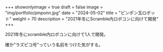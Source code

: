 
+++ 
showonlyimage = true 
draft = false 
image = "img/portfolio/pinponn.jpg" 
date = "2024-05-02" 
title = "ピンポン玉ロボット"
weight = 70
description = "2021年冬にScramble内ロボコンに向けて開発"
+++

2021年冬にscramble内ロボコンに向けて1人で開発。

確か”ラズピコ号”っていう名前をつけた気がする。